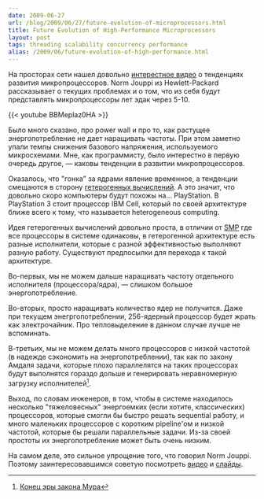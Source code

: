```yaml
---
date: 2009-06-27
url: /blog/2009/06/27/future-evolution-of-microprocessors.html
title: Future Evolution of High-Performance Microprocessors
layout: post
tags: threading scalability concurrency performance
alias: /2009/06/future-evolution-of-high-performance.html
---
```

На просторах сети нашел довольно [интерестное видео][ref-video] о тенденциях развития микропроцессоров. Norm Jouppi из Hewlett-Packard рассказывает о текущих проблемах и о том, что из себя будут представлять микропроцессоры лет эдак через 5-10.

{{< youtube BBMeplaz0HA >}}

Было много сказано, про power wall и про то, как растущее энергопотребление не дает наращивать частоты. При этом заметно упали темпы снижения базового напряжения, используемого микросхемами. Мне, как программисту, было интерестно в первую очередь другое, — каковы тенденции в развитии микропроцессоров.

Оказалось, что "гонка" за ядрами явление временное, а тенденции смещаются в сторону [гетерогенных вычислений][ref-heterogeneous-computing]. А это значит, что довольно скоро компьютеры будут похожы на... PlayStation. В PlayStation 3 стоит процессор IBM Cell, который по своей архитектуре ближе всего к тому, что называется heterogeneous computing.

Идея гетерогенных вычислений довольно проста, в отличии от [SMP][ref-smp] где все процессоры в системе одинаковы, в гетерогенной архитектуре есть разные исполнители, которые с разной эффективностью выполняют разную работу. Существуют предпосылки для перехода к такой архитектуре.

Во-первых, мы не можем дальше наращивать частоту отдельного исполнителя (процессора/ядра), — слишком большое энергопотребление.

Во-вторых, просто наращивать количество ядер не получится. Даже при текущем энегргопотреблении, 256-ядерный процессор будет жрать как электрочайник. Про тепловыделение в данном случае лучше не вспоминать.

В-третьих, мы не можем делать много процессоров с низкой частотой (в надежде сэкономить на энергопотреблении), так как по закону Амдаля задачи, которые плохо параллелятся на таких процессорах будут выполнятся гораздо дольше и генерировать неравномерную загрузку исполнителей[^ref-amdahls-law].

Выход, по словам инженеров, в том, чтобы в системе находилось несколько "тяжеловесных" энергоемких (если хотите, классических) процессоров, которые смогли бы быстро решать sequential работу, и много маленьких процессоров с коротким pipeline'ом и низкой частотой, которые бы решали параллельные задачи. Из-за своей простоты их энергопотребление может быть очень низким.

На самом деле, это сильное упрощение того, что говорил Norm Jouppi. Поэтому заинтересовавшимся советую посмотреть [видео][ref-video] и [слайды][ref-slides].

[ref-video]: http://www.youtube.com/watch?v=BBMeplaz0HA
[ref-slides]: http://cf05.ac.upc.es/micro38/01_keynote2.pdf
[ref-heterogeneous-computing]: http://en.wikipedia.org/wiki/Heterogeneous_computing
[ref-smp]: http://en.wikipedia.org/wiki/SMP
[^ref-amdahls-law]: [Конец эры закона Мура](/blog/2009/01/13/moores-law-a-la-finita.html)
